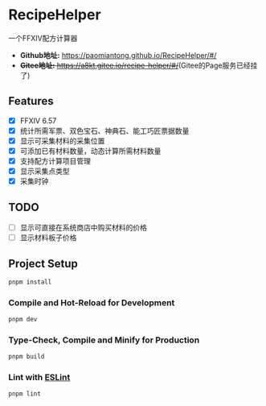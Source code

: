 # RecipeHelper

一个FFXIV配方计算器

- **Github地址:** <https://paomiantong.github.io/RecipeHelper/#/>
- ~~**Gitee地址:** <https://a8kt.gitee.io/recipe-helper/#/>~~(Gitee的Page服务已经挂了)

## Features

- [x] FFXIV 6.57
- [x] 统计所需军票、双色宝石、神典石、能工巧匠票据数量
- [x] 显示可采集材料的采集位置
- [x] 可添加已有材料数量，动态计算所需材料数量
- [x] 支持配方计算项目管理
- [x] 显示采集点类型
- [x] 采集时钟

## TODO

- [ ] 显示可直接在系统商店中购买材料的价格
- [ ] 显示材料板子价格

## Project Setup

```sh
pnpm install
```

### Compile and Hot-Reload for Development

```sh
pnpm dev
```

### Type-Check, Compile and Minify for Production

```sh
pnpm build
```

### Lint with [ESLint](https://eslint.org/)

```sh
pnpm lint
```
